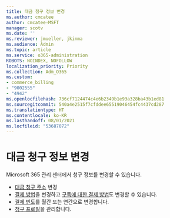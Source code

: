 ```yaml
---
title: 대금 청구 정보 변경
ms.author: cmcatee
author: cmcatee-MSFT
manager: scotv
ms.date: ''
ms.reviewer: jmueller, jkinma
ms.audience: Admin
ms.topic: article
ms.service: o365-administration
ROBOTS: NOINDEX, NOFOLLOW
localization_priority: Priority
ms.collection: Adm_O365
ms.custom:
- commerce_billing
- "9002555"
- "4942"
ms.openlocfilehash: 736cf7124474c4e6b2349b1e93a328ba43b1ed81
ms.sourcegitcommit: 540a4e2515f7cfddee65519046454fc4437cd287
ms.translationtype: HT
ms.contentlocale: ko-KR
ms.lasthandoff: 08/01/2021
ms.locfileid: "53687072"
---
```

# <a name="change-billing-information"></a>대금 청구 정보 변경

Microsoft 365 관리 센터에서 청구 정보를 변경할 수 있습니다. 

- [대금 청구 주소](/microsoft-365/commerce/billing-and-payments/change-your-billing-addresses) 변경
- [결제 방법](/microsoft-365/commerce/billing-and-payments/manage-payment-methods)을 변경하고 [구독에 대한 결제 방법](/microsoft-365/commerce/billing-and-payments/pay-for-your-subscription)도 변경할 수 있습니다.
- [결제 빈도](/microsoft-365/commerce/billing-and-payments/change-payment-frequency)를 월간 또는 연간으로 변경합니다.
- [청구 프로필](/microsoft-365/commerce/billing-and-payments/manage-billing-profiles)을 관리합니다.
